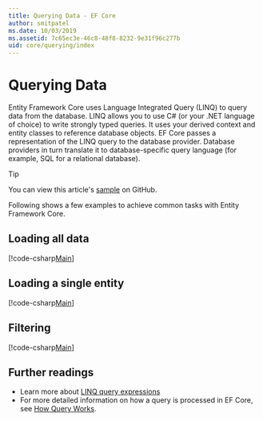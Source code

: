 ```yaml
---
title: Querying Data - EF Core
author: smitpatel
ms.date: 10/03/2019
ms.assetid: 7c65ec3e-46c8-48f8-8232-9e31f96c277b
uid: core/querying/index
---
```

# Querying Data

Entity Framework Core uses Language Integrated Query (LINQ) to query data from the database. LINQ allows you to use C# (or your .NET language of choice) to write strongly typed queries. It uses your derived context and entity classes to reference database objects. EF Core passes a representation of the LINQ query to the database provider. Database providers in turn translate it to database-specific query language (for example, SQL for a relational database).

> [!TIP]
> You can view this article's [sample](https://github.com/aspnet/EntityFramework.Docs/tree/master/samples/core/Querying) on GitHub.

Following shows a few examples to achieve common tasks with Entity Framework Core.

## Loading all data

[!code-csharp[Main](../../../samples/core/Querying/Basics/Sample.cs#LoadingAllData)]

## Loading a single entity

[!code-csharp[Main](../../../samples/core/Querying/Basics/Sample.cs#LoadingSingleEntity)]

## Filtering

[!code-csharp[Main](../../../samples/core/Querying/Basics/Sample.cs#Filtering)]

## Further readings

- Learn more about [LINQ query expressions](/dotnet/csharp/programming-guide/concepts/linq/basic-linq-query-operations)
- For more detailed information on how a query is processed in EF Core, see [How Query Works](xref:core/querying/how-query-works).
